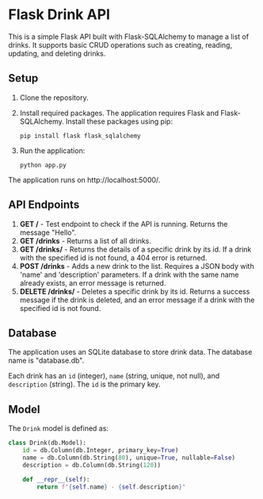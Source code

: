 # Flask Drink API

This is a simple Flask API built with Flask-SQLAlchemy to manage a list of drinks. It supports basic CRUD operations such as creating, reading, updating, and deleting drinks.

## Setup

1. Clone the repository.
2. Install required packages. The application requires Flask and Flask-SQLAlchemy. Install these packages using pip:

    ```
    pip install flask flask_sqlalchemy
    ```

3. Run the application:

    ```
    python app.py
    ```

The application runs on http://localhost:5000/.

## API Endpoints

1. **GET /** - Test endpoint to check if the API is running. Returns the message "Hello".
2. **GET /drinks** - Returns a list of all drinks.
3. **GET /drinks/<id>** - Returns the details of a specific drink by its id. If a drink with the specified id is not found, a 404 error is returned.
4. **POST /drinks** - Adds a new drink to the list. Requires a JSON body with 'name' and 'description' parameters. If a drink with the same name already exists, an error message is returned.
5. **DELETE /drinks/<id>** - Deletes a specific drink by its id. Returns a success message if the drink is deleted, and an error message if a drink with the specified id is not found.

## Database

The application uses an SQLite database to store drink data. The database name is "database.db". 

Each drink has an `id` (integer), `name` (string, unique, not null), and `description` (string). The `id` is the primary key.

## Model

The `Drink` model is defined as:

```python
class Drink(db.Model):
    id = db.Column(db.Integer, primary_key=True)
    name = db.Column(db.String(80), unique=True, nullable=False)
    description = db.Column(db.String(120))

    def __repr__(self):
        return f"{self.name} - {self.description}"
